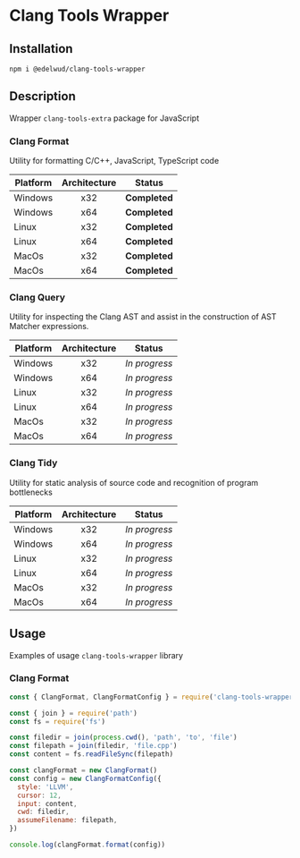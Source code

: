 # Clang Tools Wrapper

## Installation

`npm i @edelwud/clang-tools-wrapper`

## Description

Wrapper `clang-tools-extra` package for JavaScript

### Clang Format

Utility for formatting C/C++, JavaScript, TypeScript code

| Platform | Architecture | Status        |
| -------- | :----------: | ------------- |
| Windows  |     x32      | **Completed** |
| Windows  |     x64      | **Completed** |
| Linux    |     x32      | **Completed** |
| Linux    |     x64      | **Completed** |
| MacOs    |     x32      | **Completed** |
| MacOs    |     x64      | **Completed** |

### Clang Query

Utility for inspecting the Clang AST and assist in the construction of AST Matcher expressions.

| Platform | Architecture | Status        |
| -------- | :----------: | ------------- |
| Windows  |     x32      | _In progress_ |
| Windows  |     x64      | _In progress_ |
| Linux    |     x32      | _In progress_ |
| Linux    |     x64      | _In progress_ |
| MacOs    |     x32      | _In progress_ |
| MacOs    |     x64      | _In progress_ |

### Clang Tidy

Utility for static analysis of source code and recognition of program bottlenecks

| Platform | Architecture | Status        |
| -------- | :----------: | ------------- |
| Windows  |     x32      | _In progress_ |
| Windows  |     x64      | _In progress_ |
| Linux    |     x32      | _In progress_ |
| Linux    |     x64      | _In progress_ |
| MacOs    |     x32      | _In progress_ |
| MacOs    |     x64      | _In progress_ |

## Usage

Examples of usage `clang-tools-wrapper` library

### Clang Format

```javascript
const { ClangFormat, ClangFormatConfig } = require('clang-tools-wrapper')

const { join } = require('path')
const fs = require('fs')

const filedir = join(process.cwd(), 'path', 'to', 'file')
const filepath = join(filedir, 'file.cpp')
const content = fs.readFileSync(filepath)

const clangFormat = new ClangFormat()
const config = new ClangFormatConfig({
  style: 'LLVM',
  cursor: 12,
  input: content,
  cwd: filedir,
  assumeFilename: filepath,
})

console.log(clangFormat.format(config))
```
